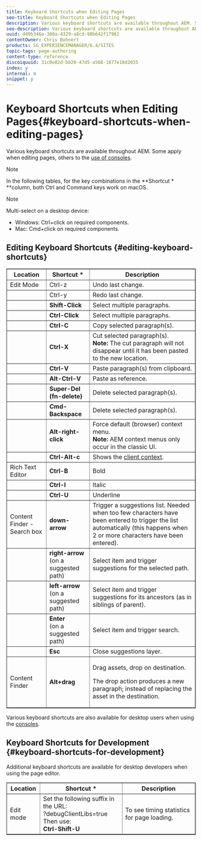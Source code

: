 ```yaml
---
title: Keyboard Shortcuts when Editing Pages
seo-title: Keyboard Shortcuts when Editing Pages
description: Various keyboard shortcuts are available throughout AEM. Some apply when editing pages, others to the use of consoles.
seo-description: Various keyboard shortcuts are available throughout AEM. Some apply when editing pages, others to the use of consoles.
uuid: d49b346a-308a-4329-a8cd-98b642f17981
contentOwner: Chris Bohnert
products: SG_EXPERIENCEMANAGER/6.4/SITES
topic-tags: page-authoring
content-type: reference
discoiquuid: 31c0e82d-bb20-47d5-a568-1877e18d2035
index: y
internal: n
snippet: y
---
```


# Keyboard Shortcuts when Editing Pages{#keyboard-shortcuts-when-editing-pages}

Various keyboard shortcuts are available throughout AEM. Some apply when editing pages, others to the [use of consoles](../../../sites/classic-ui-authoring/using/author-env-keyboard-shortcuts.md).

>[!NOTE]
>
>In the following tables, for the key combinations in the **Shortcut &#42; **column, both Ctrl and Command keys work on macOS.

>[!NOTE]
>
>Multi-select on a desktop device:
>
>* Windows: Ctrl+click on required components.  
>* Mac: Cmd+click on required components.
>

## Editing Keyboard Shortcuts {#editing-keyboard-shortcuts}

<table border="1" cellpadding="1" cellspacing="0" width="100%"> 
 <tbody> 
  <tr> 
   <th>Location</th> 
   <th>Shortcut *</th> 
   <th>Description</th> 
  </tr> 
  <tr> 
   <td>Edit Mode</td> 
   <td><span class="code">Ctrl-z</span></td> 
   <td>Undo last change.</td> 
  </tr> 
  <tr> 
   <td> </td> 
   <td><span class="code">Ctrl-y</span></td> 
   <td>Redo last change.</td> 
  </tr> 
  <tr> 
   <td> </td> 
   <td><strong><span class="code">Shift-Click</span></strong></td> 
   <td>Select multiple paragraphs.</td> 
  </tr> 
  <tr> 
   <td> </td> 
   <td><strong><span class="code">Ctrl-Click</span></strong></td> 
   <td>Select multiple paragraphs.</td> 
  </tr> 
  <tr> 
   <td> </td> 
   <td><strong><span class="code">Ctrl-C</span></strong></td> 
   <td>Copy selected paragraph(s).</td> 
  </tr> 
  <tr> 
   <td> </td> 
   <td><strong><span class="code">Ctrl-X</span></strong></td> 
   <td>Cut selected paragraph(s).<strong><br /> Note:</strong> The cut paragraph will not disappear until it has been pasted to the new location.</td> 
  </tr> 
  <tr> 
   <td> </td> 
   <td><strong><span class="code">Ctrl-V</span></strong></td> 
   <td>Paste paragraph(s) from clipboard.</td> 
  </tr> 
  <tr> 
   <td> </td> 
   <td><strong><span class="code">Alt-Ctrl-V</span></strong></td> 
   <td>Paste as reference.</td> 
  </tr> 
  <tr> 
   <td> </td> 
   <td><strong><span class="code">Super-Del (fn-delete)</span></strong></td> 
   <td>Delete selected paragraph(s).</td> 
  </tr> 
  <tr> 
   <td> </td> 
   <td><strong><span class="code">Cmd-Backspace</span></strong></td> 
   <td>Delete selected paragraph(s).</td> 
  </tr> 
  <tr> 
   <td> </td> 
   <td><strong><span class="code">Alt-right-click</span></strong></td> 
   <td>Force default (browser) context menu.<br /> <strong>Note:</strong> AEM context menus only occur in the classic UI.</td> 
  </tr> 
  <tr> 
   <td> </td> 
   <td><strong><span class="code">Ctrl-Alt-c</span></strong></td> 
   <td>Shows the <a href="../../../sites/administering/using/client-context.md">client context</a>.</td> 
  </tr> 
  <tr> 
   <td>Rich Text Editor<br /> </td> 
   <td><strong><span class="code">Ctrl-B</span></strong><br /> </td> 
   <td>Bold</td> 
  </tr> 
  <tr> 
   <td> </td> 
   <td><strong><span class="code">Ctrl-I</span></strong><br /> </td> 
   <td>Italic<br /> </td> 
  </tr> 
  <tr> 
   <td> </td> 
   <td><strong><span class="code">Ctrl-U</span></strong><br /> </td> 
   <td>Underline</td> 
  </tr> 
  <tr> 
   <td>Content Finder - Search box</td> 
   <td><strong><span class="code">down-arrow</span></strong></td> 
   <td>Trigger a suggestions list. Needed when too few characters have been entered to trigger the list automatically (this happens when 2 or more characters have been entered).</td> 
  </tr> 
  <tr> 
   <td> </td> 
   <td><strong><span class="code">right-arrow</span></strong><br /> (on a suggested path)</td> 
   <td>Select item and trigger suggestions for the selected path.</td> 
  </tr> 
  <tr> 
   <td> </td> 
   <td><strong><span class="code">left-arrow</span></strong><br /> (on a suggested path)</td> 
   <td>Select item and trigger suggestions for its ancestors (as in siblings of parent).</td> 
  </tr> 
  <tr> 
   <td> </td> 
   <td><strong><span class="code">Enter</span></strong><br /> (on a suggested path)</td> 
   <td>Select item and trigger search.</td> 
  </tr> 
  <tr> 
   <td> </td> 
   <td><strong><span class="code">Esc</span></strong></td> 
   <td>Close suggestions layer.</td> 
  </tr> 
  <tr> 
   <td>Content Finder<br /> </td> 
   <td><strong><span class="code">Alt+drag</span></strong></td> 
   <td><p>Drag assets, drop on destination.</p> <p>The drop action produces a new paragraph; instead of replacing the asset in the destination.</p> </td> 
  </tr> 
 </tbody> 
</table>

Various keyboard shortcuts are also available for desktop users when using the [consoles](../../../sites/classic-ui-authoring/using/author-env-keyboard-shortcuts.md).

## Keyboard Shortcuts for Development {#keyboard-shortcuts-for-development}

Additional keyboard shortcuts are available for desktop developers when using the page editor.

<table border="1" cellpadding="1" cellspacing="0" width="100%"> 
 <tbody> 
  <tr> 
   <th>Location</th> 
   <th>Shortcut *</th> 
   <th>Description</th> 
  </tr> 
  <tr> 
   <td>Edit mode</td> 
   <td>Set the following suffix in the URL:<br /> <span class="code">?debugClientLibs=true</span><br /> Then use:<br /> <strong><span class="code">Ctrl-Shift-U</span></strong></td> 
   <td>To see timing statistics for page loading.</td> 
  </tr> 
 </tbody> 
</table>

